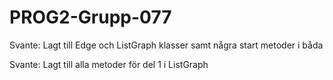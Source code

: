 # PROG2-Grupp-077

Svante: Lagt till Edge och ListGraph klasser samt några start metoder i båda

Svante: Lagt till alla metoder för del 1 i ListGraph
